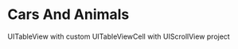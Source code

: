 Cars And Animals
================

UITableView with custom UITableViewCell with UIScrollView project
